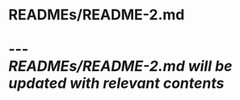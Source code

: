 # READMEs/README-2.md <br><br> --- <br> _READMEs/README-2.md will be updated with relevant contents_
